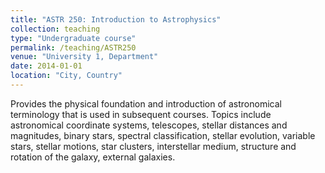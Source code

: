 ```yaml
---
title: "ASTR 250: Introduction to Astrophysics"
collection: teaching
type: "Undergraduate course"
permalink: /teaching/ASTR250
venue: "University 1, Department"
date: 2014-01-01
location: "City, Country"
---
```


Provides the physical foundation and introduction of astronomical terminology that is used in subsequent courses. Topics include astronomical coordinate systems, telescopes, stellar distances and magnitudes, binary stars, spectral classification, stellar evolution, variable stars, stellar motions, star clusters, interstellar medium, structure and rotation of the galaxy, external galaxies.
